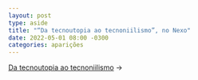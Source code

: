 ```yaml
---
layout: post
type: aside
title: "“Da tecnoutopia ao tecnoniilismo”, no Nexo"
date: 2022-05-01 08:00 -0300
categories: aparições
---
```

[Da tecnoutopia ao tecnoniilismo](https://www.nexojornal.com.br/especial/2022/04/30/Transformação-digital-da-tecnoutopia-ao-tecnoniilismo) &rarr; 